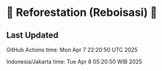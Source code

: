 
# 🌳 Reforestation (Reboisasi) 🌲

## Last Updated

GitHub Actions time: Mon Apr  7 22:20:50 UTC 2025

Indonesia/Jakarta time: Tue Apr  8 05:20:50 WIB 2025
